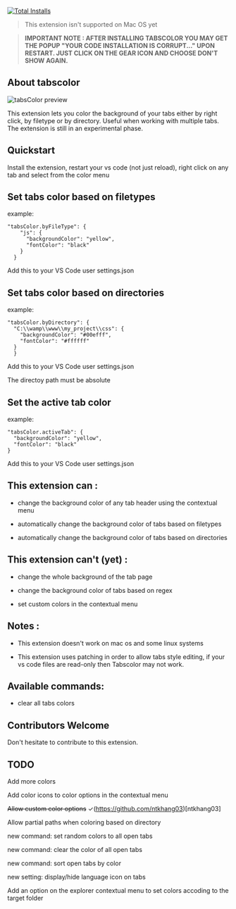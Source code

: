 
[![Total Installs](https://img.shields.io/visual-studio-marketplace/i/mondersky.tabscolor)](https://marketplace.visualstudio.com/items?itemName=mondersky.tabscolor)
> This extension isn't supported on Mac OS yet

> **IMPORTANT NOTE : AFTER INSTALLING TABSCOLOR YOU MAY GET THE POPUP "YOUR CODE INSTALLATION IS CORRUPT..." UPON RESTART. JUST CLICK ON THE GEAR ICON AND CHOOSE DON'T SHOW AGAIN.**

## About tabscolor

![tabsColor preview](https://github.com/mondersky/tabscolor-vscode/raw/master/docs/extension.gif)

This extension lets you color the background of your tabs either by right click, by filetype or by directory. Useful when working with multiple tabs. 
The extension is still in an experimental phase.

## Quickstart

Install the extension, restart your vs code (not just reload), right click on any tab and select from the color menu

## Set tabs color based on filetypes

example: 
```
"tabsColor.byFileType": {
    "js": {
      "backgroundColor": "yellow",
      "fontColor": "black"
    }
  }
```
Add this to your VS Code user settings.json
## Set tabs color based on directories

example:
```
"tabsColor.byDirectory": {
  "C:\\wamp\\www\\my_project\\css": {
    "backgroundColor": "#00efff",
    "fontColor": "#ffffff"
  }
  }
```
Add this to your VS Code user settings.json

The directoy path must be absolute
## Set the active tab color

example:
```
"tabsColor.activeTab": {
  "backgroundColor": "yellow",
  "fontColor": "black"
}
```
Add this to your VS Code user settings.json

## This extension can :

- change the background color of any tab header using the contextual menu

- automatically change the background color of tabs based on filetypes

- automatically change the background color of tabs based on directories

## This extension can't (yet) :

- change the whole background of the tab page

- change the background color of tabs based on regex

- set custom colors in the contextual menu

## Notes :

- This extension doesn't work on mac os and some linux systems

- This extension uses patching in order to allow tabs style editing, if your vs code files are read-only then Tabscolor may not work.

## Available commands:

- clear all tabs colors

## Contributors Welcome

Don't hesitate to contribute to this extension.

## TODO 

Add more colors

Add color icons to color options in the contextual menu

~~Allow custom color options~~ ✓(https://github.com/ntkhang03)[ntkhang03]

Allow partial paths when coloring based on directory

new command: set random colors to all open tabs  

new command: clear the color of all open tabs

new command: sort open tabs by color 

new setting: display/hide language icon on tabs

Add an option on the explorer contextual menu to set colors accoding to the target folder 